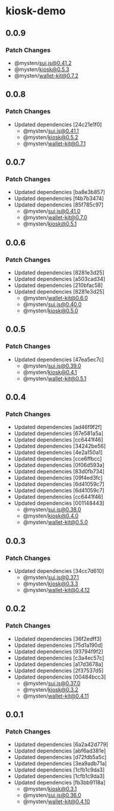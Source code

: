 # kiosk-demo

## 0.0.9

### Patch Changes

- @mysten/sui.js@0.41.2
- @mysten/kiosk@0.5.3
- @mysten/wallet-kit@0.7.2

## 0.0.8

### Patch Changes

- Updated dependencies [24c21e1f0]
  - @mysten/sui.js@0.41.1
  - @mysten/kiosk@0.5.2
  - @mysten/wallet-kit@0.7.1

## 0.0.7

### Patch Changes

- Updated dependencies [ba8e3b857]
- Updated dependencies [f4b7b3474]
- Updated dependencies [85f785c97]
  - @mysten/sui.js@0.41.0
  - @mysten/wallet-kit@0.7.0
  - @mysten/kiosk@0.5.1

## 0.0.6

### Patch Changes

- Updated dependencies [8281e3d25]
- Updated dependencies [a503cad34]
- Updated dependencies [210bfac58]
- Updated dependencies [8281e3d25]
  - @mysten/wallet-kit@0.6.0
  - @mysten/sui.js@0.40.0
  - @mysten/kiosk@0.5.0

## 0.0.5

### Patch Changes

- Updated dependencies [47ea5ec7c]
  - @mysten/sui.js@0.39.0
  - @mysten/kiosk@0.4.1
  - @mysten/wallet-kit@0.5.1

## 0.0.4

### Patch Changes

- Updated dependencies [ad46f9f2f]
- Updated dependencies [67e581a5a]
- Updated dependencies [cc6441f46]
- Updated dependencies [34242be56]
- Updated dependencies [4e2a150a1]
- Updated dependencies [cce6ffbcc]
- Updated dependencies [0f06d593a]
- Updated dependencies [83d0fb734]
- Updated dependencies [09f4ed3fc]
- Updated dependencies [6d41059c7]
- Updated dependencies [6d41059c7]
- Updated dependencies [cc6441f46]
- Updated dependencies [001148443]
  - @mysten/sui.js@0.38.0
  - @mysten/kiosk@0.4.0
  - @mysten/wallet-kit@0.5.0

## 0.0.3

### Patch Changes

- Updated dependencies [34cc7d610]
  - @mysten/sui.js@0.37.1
  - @mysten/kiosk@0.3.3
  - @mysten/wallet-kit@0.4.12

## 0.0.2

### Patch Changes

- Updated dependencies [36f2edff3]
- Updated dependencies [75d1a190d]
- Updated dependencies [93794f9f2]
- Updated dependencies [c3a4ec57c]
- Updated dependencies [a17d3678a]
- Updated dependencies [2f37537d5]
- Updated dependencies [00484bcc3]
  - @mysten/sui.js@0.37.0
  - @mysten/kiosk@0.3.2
  - @mysten/wallet-kit@0.4.11

## 0.0.1

### Patch Changes

- Updated dependencies [6a2a42d779]
- Updated dependencies [abf6ad381e]
- Updated dependencies [d72fdb5a5c]
- Updated dependencies [3ea9adb71a]
- Updated dependencies [1cfb1c9da3]
- Updated dependencies [1cfb1c9da3]
- Updated dependencies [fb3bb9118a]
  - @mysten/kiosk@0.3.1
  - @mysten/sui.js@0.36.0
  - @mysten/wallet-kit@0.4.10
